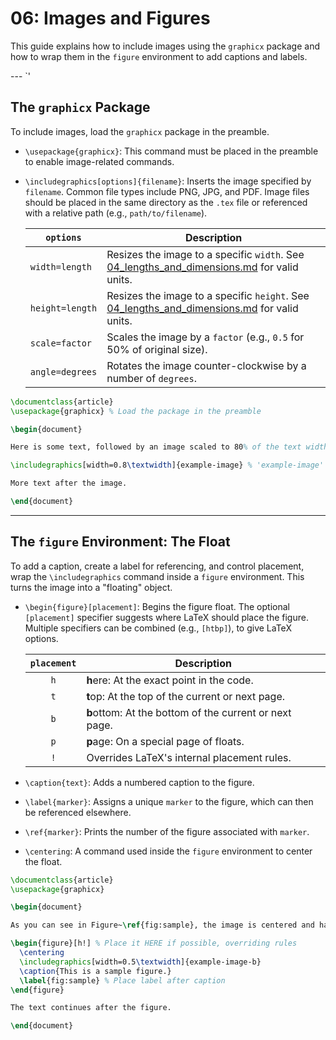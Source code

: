 # 06: Images and Figures

This guide explains how to include images using the `graphicx` package and how to wrap them in the `figure` environment to add captions and labels.

--- `'

## The `graphicx` Package

To include images, load the `graphicx` package in the preamble.

- `\usepackage{graphicx}`: This command must be placed in the preamble to enable image-related commands.

- `\includegraphics[options]{filename}`: Inserts the image specified by `filename`. Common file types include PNG, JPG, and PDF. Image files should be placed in the same directory as the `.tex` file or referenced with a relative path (e.g., `path/to/filename`).

  | `options`       | Description                                                                                                                 |
  | --------------- | --------------------------------------------------------------------------------------------------------------------------- |
  | `width=length`  | Resizes the image to a specific `width`. See [04_lengths_and_dimensions.md](04_lengths_and_dimensions.md) for valid units.  |
  | `height=length` | Resizes the image to a specific `height`. See [04_lengths_and_dimensions.md](04_lengths_and_dimensions.md) for valid units. |
  | `scale=factor`  | Scales the image by a `factor` (e.g., `0.5` for 50% of original size).                                                      |
  | `angle=degrees` | Rotates the image counter-clockwise by a number of `degrees`.                                                               |

```latex
\documentclass{article}
\usepackage{graphicx} % Load the package in the preamble

\begin{document}

Here is some text, followed by an image scaled to 80% of the text width.

\includegraphics[width=0.8\textwidth]{example-image} % 'example-image' is a placeholder

More text after the image.

\end{document}
```

---

## The `figure` Environment: The Float

To add a caption, create a label for referencing, and control placement, wrap the `\includegraphics` command inside a `figure` environment. This turns the image into a "floating" object.

- `\begin{figure}[placement]`: Begins the figure float. The optional `[placement]` specifier suggests where LaTeX should place the figure. Multiple specifiers can be combined (e.g., `[htbp]`), to give LaTeX options.
  
  | `placement` | Description                                            |
  | :---------: | ------------------------------------------------------ |
  |     `h`     | **h**ere: At the exact point in the code.              |
  |     `t`     | **t**op: At the top of the current or next page.       |
  |     `b`     | **b**ottom: At the bottom of the current or next page. |
  |     `p`     | **p**age: On a special page of floats.                 |
  |     `!`     | Overrides LaTeX's internal placement rules.            |

- `\caption{text}`: Adds a numbered caption to the figure.

- `\label{marker}`: Assigns a unique `marker` to the figure, which can then be referenced elsewhere.

- `\ref{marker}`: Prints the number of the figure associated with `marker`.

- `\centering`: A command used inside the `figure` environment to center the float.

```latex
\documentclass{article}
\usepackage{graphicx}

\begin{document}

As you can see in Figure~\ref{fig:sample}, the image is centered and has a caption.

\begin{figure}[h!] % Place it HERE if possible, overriding rules
  \centering
  \includegraphics[width=0.5\textwidth]{example-image-b}
  \caption{This is a sample figure.}
  \label{fig:sample} % Place label after caption
\end{figure}

The text continues after the figure.

\end{document}
```